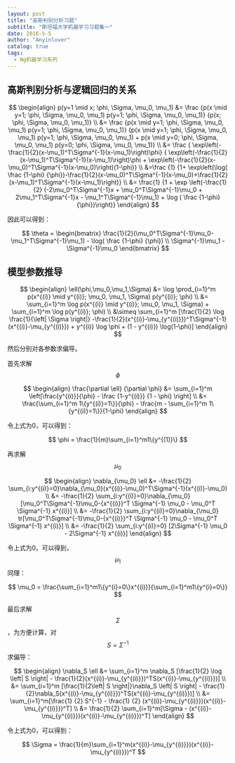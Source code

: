 ```yaml
---
layout: post
title: "高斯判别分析习题"
subtitle: "斯坦福大学机器学习习题集一"
date: 2016-5-5
author: "Anyinlover"
catalog: true
tags:
  - Ng机器学习系列
---
```


## 高斯判别分析与逻辑回归的关系

$$
\begin{align}
p(y=1 \mid x; \phi, \Sigma, \mu_0, \mu_1) &= \frac {p(x \mid y=1; \phi, \Sigma, \mu_0, \mu_1) p(y=1; \phi, \Sigma, \mu_0, \mu_1)} {p(x; \phi, \Sigma, \mu_0, \mu_1)} \\
&= \frac {p(x \mid y=1; \phi, \Sigma, \mu_0, \mu_1) p(y=1; \phi, \Sigma, \mu_0, \mu_1)} {p(x \mid y=1; \phi, \Sigma, \mu_0, \mu_1) p(y=1; \phi, \Sigma, \mu_0, \mu_1) + p(x \mid y=0; \phi, \Sigma, \mu_0, \mu_1) p(y=0; \phi, \Sigma, \mu_0, \mu_1)} \\
&= \frac { \exp\left(-\frac{1}{2}(x-\mu_1)^T\Sigma^{-1}(x-\mu_1)\right)\phi} { \exp\left(-\frac{1}{2}(x-\mu_1)^T\Sigma^{-1}(x-\mu_1)\right)\phi + \exp\left(-\frac{1}{2}(x-\mu_0)^T\Sigma^{-1}(x-\mu_0)\right)(1-\phi)} \\
&=\frac {1} {1+ \exp\left(\log( \frac {1-\phi} {\phi})-\frac{1}{2}(x-\mu_0)^T\Sigma^{-1}(x-\mu_0)+\frac{1}{2}(x-\mu_1)^T\Sigma^{-1}(x-\mu_1)\right)} \\
&= \frac{1} {1 + \exp \left(-\frac{1}{2} (-2\mu_0^T\Sigma^{-1}x + \mu_0^T\Sigma^{-1}\mu_0 + 2\mu_1^T\Sigma^{-1}x - \mu_1^T\Sigma^{-1}\mu_1) + \log ( \frac {1-\phi} {\phi})\right)}
\end{align}
$$

因此可以得到：

$$
\theta =
\begin{bmatrix}
\frac{1}{2}(\mu_0^T\Sigma^{-1}\mu_0-\mu_1^T\Sigma^{-1}\mu_1) - \log( \frac {1-\phi} {\phi}) \\
\Sigma^{-1}\mu_1 - \Sigma^{-1}\mu_0
\end{bmatrix}
$$

## 模型参数推导

$$
\begin{align}
\ell(\phi,\mu_0,\mu_1,\Sigma) &= \log \prod_{i=1}^m p(x^{(i)} \mid y^{(i)}; \mu_0, \mu_1, \Sigma) p(y^{(i)}; \phi) \\
&= \sum_{i=1}^m \log p(x^{(i)} \mid y^{(i)}; \mu_0, \mu_1, \Sigma) + \sum_{i=1}^m \log p(y^{(i)}; \phi) \\
&\simeq \sum_{i=1}^m [\frac{1}{2} \log \frac{1}{\left| \Sigma \right|} -\frac{1}{2}(x^{(i)}-\mu_{y^{(i)}})^T\Sigma^{-1}(x^{(i)}-\mu_{y^{(i)}}) + y^{(i)} \log \phi + (1 - y^{(i)}) \log(1-\phi)]
\end{align}
$$

然后分别对各参数求偏导。

首先求解$$\phi$$

$$
\begin{align}
\frac{\partial \ell} {\partial \phi} &= \sum_{i=1}^m \left[\frac{y^{(i)}}{\phi} - \frac {1-y^{(i)}} {1 - \phi} \right] \\
&= \frac{\sum_{i=1}^m 1\{y^{(i)}=1\}}{\phi} - \frac{m - \sum_{i=1}^m 1\{y^{(i)}=1\}}{1-\phi}
\end{align}
$$

令上式为0，可以得到：

$$
\phi = \frac{1}{m}\sum_{i=1}^m1\{y^{(1)}\}
$$

再求解$$\mu_0$$

$$
\begin{align}
\nabla_{\mu_0} \ell &= -\frac{1}{2} \sum_{i:y^{(i)}=0}\nabla_{\mu_0}(x^{(i)}-\mu_0)^T\Sigma^{-1}(x^{(i)}-\mu_0) \\
&= -\frac{1}{2} \sum_{i:y^{(i)}=0}\nabla_{\mu_0} [\mu_0^T\Sigma^{-1}\mu_0-{x^{(i)}}^T \Sigma^{-1} \mu_0 - \mu_0^T \Sigma^{-1} x^{(i)}] \\
&= -\frac{1}{2} \sum_{i:y^{(i)}=0}\nabla_{\mu_0} tr[\mu_0^T\Sigma^{-1}\mu_0-{x^{(i)}}^T \Sigma^{-1} \mu_0 - \mu_0^T \Sigma^{-1} x^{(i)}] \\
&= -\frac{1}{2} \sum_{i:y^{(i)}=0} [2\Sigma^{-1} \mu_0 - 2\Sigma^{-1} x^{(i)}]
\end{align}
$$

令上式为0，可以得到，$$\mu_1$$同理：

$$
\mu_0 = \frac{\sum_{i=1}^m1\{y^{i}=0\}x^{(i)}}{\sum_{i=1}^m1\{y^{i}=0\}}
$$

最后求解$$\Sigma$$，为方便计算，对$$S = \Sigma^{-1}$$求偏导：

$$
\begin{align}
\nabla_S \ell &= \sum_{i=1}^m \nabla_S [\frac{1}{2} \log \left| S \right| - \frac{1}{2}(x^{(i)}-\mu_{y^{(i)}})^TS(x^{(i)}-\mu_{y^{(i)}})] \\
&= \sum_{i=1}^m [\frac{1}{2\left| S \right|}\nabla_S \left| S \right| - \frac{1}{2}\nabla_S(x^{(i)}-\mu_{y^{(i)}})^TS(x^{(i)}-\mu_{y^{(i)}})] \\
&= \sum_{i=1}^m[\frac{1} {2} S^{-1} - \frac{1} {2} (x^{(i)}-\mu_{y^{(i)}})(x^{(i)}-\mu_{y^{(i)}})^T] \\
&= \frac{1}{2} \sum_{i=1}^m[\Sigma - (x^{(i)}-\mu_{y^{(i)}})(x^{(i)}-\mu_{y^{(i)}})^T]
\end{align}
$$

令上式为0，可以得到：

$$
\Sigma = \frac{1}{m}\sum_{i=1}^m(x^{(i)}-\mu_{y^{(i)}})(x^{(i)}-\mu_{y^{(i)}})^T
$$
